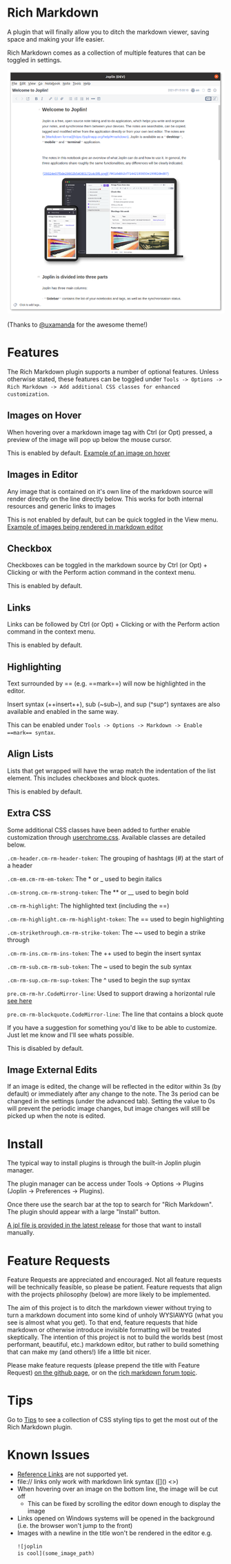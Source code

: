 # Rich Markdown

A plugin that will finally allow you to ditch the markdown viewer, saving space and making your life easier.

Rich Markdown comes as a collection of multiple features that can be toggled in settings.

![Welcome Notebook Screenshot](https://github.com/CalebJohn/joplin-rich-markdown/blob/main/examples/welcome.png)

(Thanks to [@uxamanda](https://discourse.joplinapp.org/u/uxamanda) for the awesome theme!)

# Features
The Rich Markdown plugin supports a number of optional features. Unless otherwise stated, these features can be toggled under `Tools -> Options -> Rich Markdown -> Add additional CSS classes for enhanced customization`.

## Images on Hover
When hovering over a markdown image tag with Ctrl (or Opt) pressed, a preview of the image will pop up below the mouse cursor.

This is enabled by default.
[Example of an image on hover](https://github.com/CalebJohn/joplin-rich-markdown/blob/main/examples/hover_image.png)

## Images in Editor
Any image that is contained on it's own line of the markdown source will render directly on the line directly below. This works for both internal resources and generic links to images

This is not enabled by default, but can be quick toggled in the View menu.
[Example of images being rendered in markdown editor](https://github.com/CalebJohn/joplin-rich-markdown/blob/main/examples/inline_image.png)

## Checkbox
Checkboxes can be toggled in the markdown source by Ctrl (or Opt) + Clicking or with the  Perform action command in the context menu.

This is enabled by default.

## Links
Links can be followed by Ctrl (or Opt) + Clicking or with the Perform action command in the context menu.

This is enabled by default.

## Highlighting
Text surrounded by == (e.g. ==mark==) will now be highlighted in the editor.

Insert syntax (++insert++), sub (~sub~), and sup (^sup^) syntaxes are also available and enabled in the same way.

This can be enabled under `Tools -> Options -> Markdown -> Enable ==mark== syntax`.

## Align Lists
Lists that get wrapped will have the wrap match the indentation of the list element.
This includes checkboxes and block quotes.

This is enabled by default.

## Extra CSS
Some additional CSS classes have been added to further enable customization through [userchrome.css](https://joplinapp.org/#custom-css). Available classes are detailed below.

`.cm-header.cm-rm-header-token`: The grouping of hashtags (#) at the start of a header

`.cm-em.cm-rm-em-token`: The \* or \_ used to begin italics

`.cm-strong.cm-rm-strong-token`: The \*\* or \_\_ used to begin bold

`.cm-rm-highlight`: The highlighted text (including the ==)

`.cm-rm-highlight.cm-rm-highlight-token`: The == used to begin highlighting

`.cm-strikethrough.cm-rm-strike-token`: The \~\~ used to begin a strike through

`.cm-rm-ins.cm-rm-ins-token`: The ++ used to begin the insert syntax

`.cm-rm-sub.cm-rm-sub-token`: The ~ used to begin the sub syntax

`.cm-rm-sup.cm-rm-sup-token`: The ^ used to begin the sup syntax

`pre.cm-rm-hr.CodeMirror-line`: Used to support drawing a horizontal rule [see here](https://github.com/CalebJohn/joplin-rich-markdown/blob/main/TIPS.md#horizontal-rule)

`pre.cm-rm-blockquote.CodeMirror-line`: The line that contains a block quote

If you have a suggestion for something you'd like to be able to customize. Just let me know and I'll see whats possible.

This is disabled by default.

## Image External Edits
If an image is edited, the change will be reflected in the editor within 3s (by default) or immediately after any change to the note. The 3s period can be changed in the settings (under the advanced tab). Setting the value to 0s will prevent the periodic image changes, but image changes will still be picked up when the note is edited.


# Install
The typical way to install plugins is through the built-in Joplin plugin manager.

The plugin manager can be access under Tools -> Options -> Plugins (Joplin -> Preferences -> Plugins).

Once there use the search bar at the top to search for "Rich Markdown". The plugin should appear with a large "Install" button.

[A jpl file is provided in the latest release](https://github.com/CalebJohn/joplin-rich-markdown/releases/latest) for those that want to install manually.

# Feature Requests
Feature Requests are appreciated and encouraged. Not all feature requests will be technically feasible, so please be patient. Feature requests that align with the projects philosophy (below) are more likely to be implemented. 

The aim of this project is to ditch the markdown viewer without trying to turn a markdown document into some kind of unholy WYSIAWYG (what you see is almost what you get). To that end, feature requests that hide markdown or otherwise introduce invisible formatting will be treated skeptically. The intention of this project is not to build the worlds best (most performant, beautiful, etc.) markdown editor, but rather to build something that can make my (and others!) life a little bit nicer.

Please make feature requests (please prepend the title with Feature Request) [on the github page](https://github.com/CalebJohn/joplin-rich-markdown/issues), or on the [rich markdown forum topic](https://discourse.joplinapp.org/t/plugin-rich-markdown/15053).

# Tips

Go to [Tips](https://github.com/CalebJohn/joplin-rich-markdown/blob/main/TIPS.md) to see a collection of CSS styling tips to get the most out of the Rich Markdown plugin.


# Known Issues
- [Reference Links](https://spec.commonmark.org/0.29/#reference-link) are not supported yet.
- file:// links only work with markdown link syntax (\[\]\(\) \<\>)
- When hovering over an image on the bottom line, the image will be cut off
	- This can be fixed by scrolling the editor down enough to display the image
- Links opened on Windows systems will be opened in the background (i.e. the browser won't jump to the front)
- Images with a newline in the title won't be rendered in the editor
  e.g.
  ```
  ![joplin
  is cool](some_image_path)
  ```
